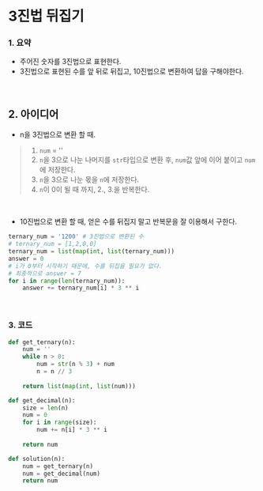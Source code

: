 # 3진법 뒤집기

### 1. 요약

- 주어진 숫자를 3진법으로 표현한다.
- 3진법으로 표현된 수를 앞 뒤로 뒤집고, 10진법으로 변환하여 답을 구해야한다.

<br/>

## 2. 아이디어

- n을 3진법으로 변환 할 때.

> 1. `num` = ''
> 2. `n`을 3으로 나눈 나머지를 `str`타입으로 변환 후, `num`값 앞에 이어 붙이고 `num`에 저장한다.
> 3. `n`을 3으로 나눈 몫을 `n`에 저장한다.
> 4. `n`이 0이 될 때 까지, 2., 3.을 반복한다.

<br/>

- 10진법으로 변환 할 때, 얻은 수를 뒤집지 말고 반복문을 잘 이용해서 구한다.

```python
ternary_num = '1200' # 3진법으로 변환된 수
# ternary_num = [1,2,0,0] 
ternary_num = list(map(int, list(ternary_num)))
answer = 0
# i가 0부터 시작하기 때문에, 수를 뒤집을 필요가 없다.
# 최종적으로 answer = 7
for i in range(len(ternary_num)):
	answer += ternary_num[i] * 3 ** i 
```

<br/>

### 3. 코드

```python
def get_ternary(n):
    num = ''
    while n > 0:
        num = str(n % 3) + num
        n = n // 3
    
    return list(map(int, list(num)))

def get_decimal(n):
    size = len(n)
    num = 0
    for i in range(size):
        num += n[i] * 3 ** i
    
    return num

def solution(n):
    num = get_ternary(n)
    num = get_decimal(num)
    return num
```

